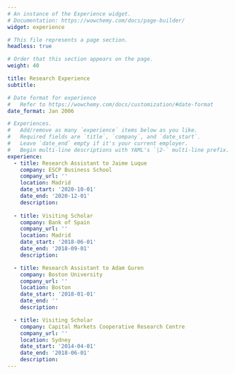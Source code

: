 ```yaml
---
# An instance of the Experience widget.
# Documentation: https://wowchemy.com/docs/page-builder/
widget: experience

# This file represents a page section.
headless: true

# Order that this section appears on the page.
weight: 40

title: Research Experience
subtitle:

# Date format for experience
#   Refer to https://wowchemy.com/docs/customization/#date-format
date_format: Jan 2006

# Experiences.
#   Add/remove as many `experience` items below as you like.
#   Required fields are `title`, `company`, and `date_start`.
#   Leave `date_end` empty if it's your current employer.
#   Begin multi-line descriptions with YAML's `|2-` multi-line prefix.
experience:
  - title: Research Assistant to Jaime Luque
    company: ESCP Business School 
    company_url: ''
    location: Madrid
    date_start: '2020-10-01'
    date_end: '2020-12-01'
    description:
        
  - title: Visiting Scholar
    company: Bank of Spain 
    company_url: ''
    location: Madrid
    date_start: '2018-06-01'
    date_end: '2018-09-01'
    description:

  - title: Research Assistant to Adam Guren
    company: Boston University
    company_url: ''
    location: Boston
    date_start: '2018-01-01'
    date_end: ''
    description:

  - title: Visiting Scholar
    company: Capital Markets Cooperative Research Centre 
    company_url: ''
    location: Sydney
    date_start: '2014-04-01'
    date_end: '2018-06-01'
    description:
---
```


